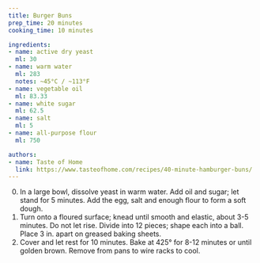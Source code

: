 ```yaml
---
title: Burger Buns
prep_time: 20 minutes
cooking_time: 10 minutes

ingredients:
- name: active dry yeast
  ml: 30
- name: warm water
  ml: 283
  notes: ~45°C / ~113°F
- name: vegetable oil
  ml: 83.33
- name: white sugar
  ml: 62.5
- name: salt
  ml: 5
- name: all-purpose flour
  ml: 750

authors:
- name: Taste of Home
  link: https://www.tasteofhome.com/recipes/40-minute-hamburger-buns/
---
```


0. In a large bowl, dissolve yeast in warm water. Add oil and sugar; let stand for 5 minutes. Add the egg, salt and enough flour to form a soft dough.
0. Turn onto a floured surface; knead until smooth and elastic, about 3-5 minutes. Do not let rise. Divide into 12 pieces; shape each into a ball. Place 3 in. apart on greased baking sheets.
0. Cover and let rest for 10 minutes. Bake at 425° for 8-12 minutes or until golden brown. Remove from pans to wire racks to cool.
